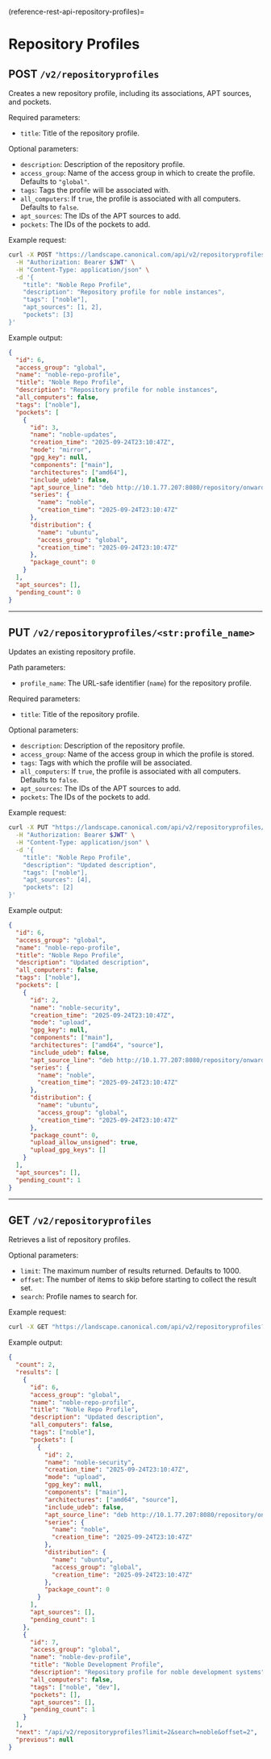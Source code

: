 (reference-rest-api-repository-profiles)=
# Repository Profiles

## POST `/v2/repositoryprofiles`

Creates a new repository profile, including its associations, APT sources, and pockets.

Required parameters:

- `title`: Title of the repository profile.

Optional parameters:

- `description`: Description of the repository profile.
- `access_group`: Name of the access group in which to create the profile. Defaults to `"global"`.
- `tags`: Tags the profile will be associated with.
- `all_computers`: If `true`, the profile is associated with all computers. Defaults to `false`.
- `apt_sources`: The IDs of the APT sources to add.
- `pockets`: The IDs of the pockets to add.

Example request:

```sh
curl -X POST "https://landscape.canonical.com/api/v2/repositoryprofiles" \
  -H "Authorization: Bearer $JWT" \
  -H "Content-Type: application/json" \
  -d '{
    "title": "Noble Repo Profile",
    "description": "Repository profile for noble instances",
    "tags": ["noble"],
    "apt_sources": [1, 2],
    "pockets": [3]
}'
```

Example output:

```json
{
  "id": 6,
  "access_group": "global",
  "name": "noble-repo-profile",
  "title": "Noble Repo Profile",
  "description": "Repository profile for noble instances",
  "all_computers": false,
  "tags": ["noble"],
  "pockets": [
    {
      "id": 3,
      "name": "noble-updates",
      "creation_time": "2025-09-24T23:10:47Z",
      "mode": "mirror",
      "gpg_key": null,
      "components": ["main"],
      "architectures": ["amd64"],
      "include_udeb": false,
      "apt_source_line": "deb http://10.1.77.207:8080/repository/onward/ubuntu noble-updates main",
      "series": {
        "name": "noble",
        "creation_time": "2025-09-24T23:10:47Z"
      },
      "distribution": {
        "name": "ubuntu",
        "access_group": "global",
        "creation_time": "2025-09-24T23:10:47Z"
      },
      "package_count": 0
    }
  ],
  "apt_sources": [],
  "pending_count": 0
}
```

---

## PUT `/v2/repositoryprofiles/<str:profile_name>`

Updates an existing repository profile.  

Path parameters:

- `profile_name`: The URL-safe identifier (`name`) for the repository profile.

Required parameters:

- `title`: Title of the repository profile.

Optional parameters:

- `description`: Description of the repository profile.
- `access_group`: Name of the access group in which the profile is stored.
- `tags`: Tags with which the profile will be associated.
- `all_computers`: If `true`, the profile is associated with all computers. Defaults to `false`.
- `apt_sources`: The IDs of the APT sources to add.
- `pockets`: The IDs of the pockets to add.

Example request:

```bash
curl -X PUT "https://landscape.canonical.com/api/v2/repositoryprofiles/noble-repo-profile" \
  -H "Authorization: Bearer $JWT" \
  -H "Content-Type: application/json" \
  -d '{
    "title": "Noble Repo Profile",
    "description": "Updated description",
    "tags": ["noble"],
    "apt_sources": [4],
    "pockets": [2]
}'
```

Example output:

```json
{
  "id": 6,
  "access_group": "global",
  "name": "noble-repo-profile",
  "title": "Noble Repo Profile",
  "description": "Updated description",
  "all_computers": false,
  "tags": ["noble"],
  "pockets": [
    {
      "id": 2,
      "name": "noble-security",
      "creation_time": "2025-09-24T23:10:47Z",
      "mode": "upload",
      "gpg_key": null,
      "components": ["main"],
      "architectures": ["amd64", "source"],
      "include_udeb": false,
      "apt_source_line": "deb http://10.1.77.207:8080/repository/onward/ubuntu noble-security main",
      "series": {
        "name": "noble",
        "creation_time": "2025-09-24T23:10:47Z"
      },
      "distribution": {
        "name": "ubuntu",
        "access_group": "global",
        "creation_time": "2025-09-24T23:10:47Z"
      },
      "package_count": 0,
      "upload_allow_unsigned": true,
      "upload_gpg_keys": []
    }
  ],
  "apt_sources": [],
  "pending_count": 1
}
```

---

## GET `/v2/repositoryprofiles`

Retrieves a list of repository profiles.

Optional parameters:

- `limit`: The maximum number of results returned. Defaults to 1000.
- `offset`: The number of items to skip before starting to collect the result set.
- `search`: Profile names to search for.

Example request:

```bash
curl -X GET "https://landscape.canonical.com/api/v2/repositoryprofiles?limit=2&search=noble" -H "Authorization: Bearer $JWT"
```

Example output:

```json
{
  "count": 2,
  "results": [
    {
      "id": 6,
      "access_group": "global",
      "name": "noble-repo-profile",
      "title": "Noble Repo Profile",
      "description": "Updated description",
      "all_computers": false,
      "tags": ["noble"],
      "pockets": [
        {
          "id": 2,
          "name": "noble-security",
          "creation_time": "2025-09-24T23:10:47Z",
          "mode": "upload",
          "gpg_key": null,
          "components": ["main"],
          "architectures": ["amd64", "source"],
          "include_udeb": false,
          "apt_source_line": "deb http://10.1.77.207:8080/repository/onward/ubuntu noble-security main",
          "series": {
            "name": "noble",
            "creation_time": "2025-09-24T23:10:47Z"
          },
          "distribution": {
            "name": "ubuntu",
            "access_group": "global",
            "creation_time": "2025-09-24T23:10:47Z"
          },
          "package_count": 0
        }
      ],
      "apt_sources": [],
      "pending_count": 1
    },
    {
      "id": 7,
      "access_group": "global",
      "name": "noble-dev-profile",
      "title": "Noble Development Profile",
      "description": "Repository profile for noble development systems",
      "all_computers": false,
      "tags": ["noble", "dev"],
      "pockets": [],
      "apt_sources": [],
      "pending_count": 1
    }
  ],
  "next": "/api/v2/repositoryprofiles?limit=2&search=noble&offset=2",
  "previous": null
}
```
